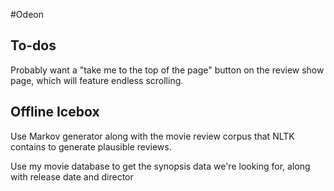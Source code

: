 #Odeon

To-dos
------

Probably want a "take me to the top of the page" button on the review show page, which will feature endless scrolling.


Offline Icebox
---------------

Use Markov generator along with the movie review corpus that NLTK contains to generate plausible reviews.

Use my movie database to get the synopsis data we're looking for, along with release date and director

